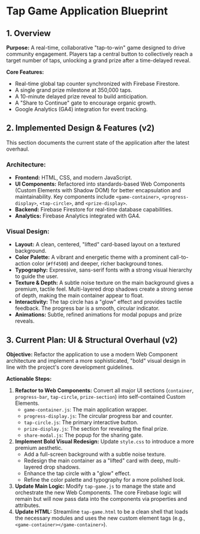 
# Tap Game Application Blueprint

## 1. Overview

**Purpose:** A real-time, collaborative "tap-to-win" game designed to drive community engagement. Players tap a central button to collectively reach a target number of taps, unlocking a grand prize after a time-delayed reveal.

**Core Features:**
- Real-time global tap counter synchronized with Firebase Firestore.
- A single grand prize milestone at 350,000 taps.
- A 10-minute delayed prize reveal to build anticipation.
- A "Share to Continue" gate to encourage organic growth.
- Google Analytics (GA4) integration for event tracking.

## 2. Implemented Design & Features (v2)

This section documents the current state of the application after the latest overhaul.

### Architecture:
- **Frontend:** HTML, CSS, and modern JavaScript.
- **UI Components:** Refactored into standards-based Web Components (Custom Elements with Shadow DOM) for better encapsulation and maintainability. Key components include `<game-container>`, `<progress-display>`, `<tap-circle>`, and `<prize-display>`.
- **Backend:** Firebase Firestore for real-time database capabilities.
- **Analytics:** Firebase Analytics integrated with GA4.

### Visual Design:
- **Layout:** A clean, centered, "lifted" card-based layout on a textured background.
- **Color Palette:** A vibrant and energetic theme with a prominent call-to-action color (`#ff4500`) and deeper, richer background tones.
- **Typography:** Expressive, sans-serif fonts with a strong visual hierarchy to guide the user.
- **Texture & Depth:** A subtle noise texture on the main background gives a premium, tactile feel. Multi-layered drop shadows create a strong sense of depth, making the main container appear to float.
- **Interactivity:** The tap circle has a "glow" effect and provides tactile feedback. The progress bar is a smooth, circular indicator.
- **Animations:** Subtle, refined animations for modal popups and prize reveals.

## 3. Current Plan: UI & Structural Overhaul (v2)

**Objective:** Refactor the application to use a modern Web Component architecture and implement a more sophisticated, "bold" visual design in line with the project's core development guidelines.

**Actionable Steps:**

1.  **Refactor to Web Components:** Convert all major UI sections (`container`, `progress-bar`, `tap-circle`, `prize-section`) into self-contained Custom Elements.
    -   `game-container.js`: The main application wrapper.
    -   `progress-display.js`: The circular progress bar and counter.
    -   `tap-circle.js`: The primary interactive button.
    -   `prize-display.js`: The section for revealing the final prize.
    -   `share-modal.js`: The popup for the sharing gate.
2.  **Implement Bold Visual Redesign:** Update `style.css` to introduce a more premium aesthetic.
    -   Add a full-screen background with a subtle noise texture.
    -   Redesign the main container as a "lifted" card with deep, multi-layered drop shadows.
    -   Enhance the tap circle with a "glow" effect.
    -   Refine the color palette and typography for a more polished look.
3.  **Update Main Logic:** Modify `tap-game.js` to manage the state and orchestrate the new Web Components. The core Firebase logic will remain but will now pass data into the components via properties and attributes.
4.  **Update HTML:** Streamline `tap-game.html` to be a clean shell that loads the necessary modules and uses the new custom element tags (e.g., `<game-container></game-container>`).
